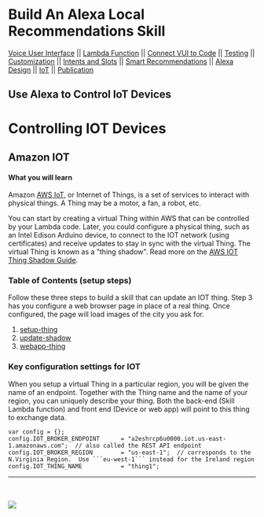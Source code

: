 # Build An Alexa Local Recommendations Skill
[Voice User Interface](/step-by-step/1-voice-user-interface.md) || [Lambda Function](/step-by-step/2-lambda-function.md) || [Connect VUI to Code](/step-by-step/3-connect-vui-to-code.md) || [Testing](/step-by-step/4-testing.md) || [Customization](/step-by-step/5-customization.md) || [Intents and Slots](/step-by-step/6-intents-slots.md) || [Smart Recommendations](/step-by-step/7-smart-recommendations.md) || [Alexa Design](/step-by-step/8-alexa-design.md) || [IoT](https://github.com/voicehacks/alexa-iot/blob/master/README.md) || [Publication](/step-by-step/10-publication.md)



<!--<a href="../step-by-step/1-voice-user-interface.md"><img src="https://m.media-amazon.com/images/G/01/mobile-apps/dex/alexa/alexa-skills-kit/tutorials/navigation/1-locked._TTH_.png" /></a><a href="../step-by-step/2-lambda-function.md"><img src="https://m.media-amazon.com/images/G/01/mobile-apps/dex/alexa/alexa-skills-kit/tutorials/navigation/2-locked._TTH_.png" /></a><a href="../step-by-step/3-connect-vui-to-code.md"><img src="https://m.media-amazon.com/images/G/01/mobile-apps/dex/alexa/alexa-skills-kit/tutorials/navigation/3-locked._TTH_.png" /></a><a href="../step-by-step/4-testing.md"><img src="https://m.media-amazon.com/images/G/01/mobile-apps/dex/alexa/alexa-skills-kit/tutorials/navigation/4-locked._TTH_.png" /></a><a href="../step-by-step/5-customization.md"><img src="https://m.media-amazon.com/images/G/01/mobile-apps/dex/alexa/alexa-skills-kit/tutorials/navigation/5-locked._TTH_.png" /></a><a href="../step-by-step/10-publication.md"><img src="https://m.media-amazon.com/images/G/01/mobile-apps/dex/alexa/alexa-skills-kit/tutorials/navigation/6-on._TTH_.png" /></a>-->

## Use Alexa to Control IoT Devices

# Controlling IOT Devices

## Amazon IOT <a id="title"></a>

#### What you will learn

Amazon [AWS IoT](https://aws.amazon.com/iot), or Internet of Things, is a set of services to interact with physical things.
A Thing may be a motor, a fan, a robot, etc.

You can start by creating a virtual Thing within AWS that can be controlled by your Lambda code.
Later, you could configure a physical thing, such as an Intel Edison Arduino device, to connect to the IOT network (using certificates) and receive updates to stay in sync with the virtual Thing.
The virtual Thing is known as a "thing shadow".  Read more on the [AWS IOT Thing Shadow Guide](http://docs.aws.amazon.com/iot/latest/developerguide/using-thing-shadows.html).

### Table of Contents (setup steps)
Follow these three steps to build a skill that can update an IOT thing.  Step 3 has you configure a web browser page in place of a real thing.  Once configured, the page will load images of the city you ask for.

1. [setup-thing](setup-thing#title)
1. [update-shadow](update-shadow#title)
1. [webapp-thing](https://github.com/alexa/alexa-cookbook/tree/master/aws/Amazon-IOT/webapp-thing)



### Key configuration settings for IOT

When you setup a virtual Thing in a particular region, you will be given the name of an endpoint.
Together with the Thing name and the name of your region, you can uniquely describe your thing.  Both the back-end (Skill Lambda function) and front end (Device or web app) will point to this thing to exchange data.

```
var config = {};
config.IOT_BROKER_ENDPOINT      = "a2eshrcp6u0000.iot.us-east-1.amazonaws.com";  // also called the REST API endpoint
config.IOT_BROKER_REGION        = "us-east-1";  // corresponds to the N.Virginia Region.  Use ```eu-west-1``` instead for the Ireland region
config.IOT_THING_NAME           = "thing1";

```



<hr />

<br/><br/>
<a href="../../step-by-step/10-publication.md"><img src="https://m.media-amazon.com/images/G/01/mobile-apps/dex/alexa/alexa-skills-kit/tutorials/general/buttons/button_next_publication._TTH_.png" /></a>

<img height="1" width="1" src="https://www.facebook.com/tr?id=1847448698846169&ev=PageView&noscript=1"/>
